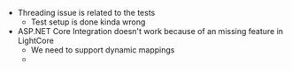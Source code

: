* Threading issue is related to the tests
  * Test setup is done kinda wrong
* ASP.NET Core Integration doesn't work because of an missing feature in LightCore
  * We need to support dynamic mappings
  * ​